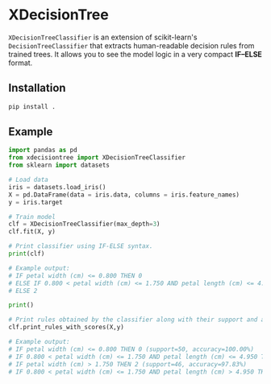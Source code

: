 # XDecisionTree

`XDecisionTreeClassifier` is an extension of scikit-learn's `DecisionTreeClassifier` that extracts human-readable decision rules from trained trees. It allows you to see the model logic in a very compact **IF–ELSE** format.

## Installation
```bash
pip install .
```

## Example
```python
import pandas as pd
from xdecisiontree import XDecisionTreeClassifier
from sklearn import datasets

# Load data
iris = datasets.load_iris()
X = pd.DataFrame(data = iris.data, columns = iris.feature_names)
y = iris.target

# Train model
clf = XDecisionTreeClassifier(max_depth=3)
clf.fit(X, y)

# Print classifier using IF-ELSE syntax.
print(clf)

# Example output:
# IF petal width (cm) <= 0.800 THEN 0
# ELSE IF 0.800 < petal width (cm) <= 1.750 AND petal length (cm) <= 4.950 THEN 1
# ELSE 2

print()

# Print rules obtained by the classifier along with their support and accuracy.
clf.print_rules_with_scores(X,y)

# Example output:
# IF petal width (cm) <= 0.800 THEN 0 (support=50, accuracy=100.00%)
# IF 0.800 < petal width (cm) <= 1.750 AND petal length (cm) <= 4.950 THEN 1 (support=48, accuracy=97.92%)
# IF petal width (cm) > 1.750 THEN 2 (support=46, accuracy=97.83%)
# IF 0.800 < petal width (cm) <= 1.750 AND petal length (cm) > 4.950 THEN 2 (support=6, accuracy=66.67%)
```